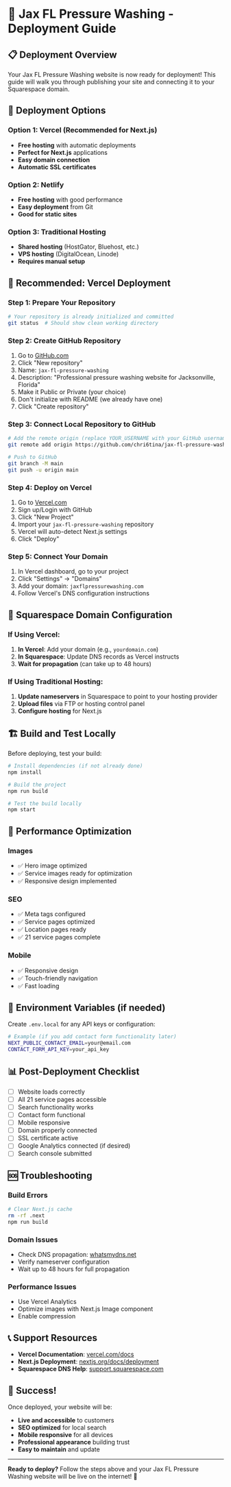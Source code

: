 # 🚀 Jax FL Pressure Washing - Deployment Guide

## 📋 **Deployment Overview**

Your Jax FL Pressure Washing website is now ready for deployment! This guide will walk you through publishing your site and connecting it to your Squarespace domain.

## 🎯 **Deployment Options**

### **Option 1: Vercel (Recommended for Next.js)**
- **Free hosting** with automatic deployments
- **Perfect for Next.js** applications
- **Easy domain connection**
- **Automatic SSL certificates**

### **Option 2: Netlify**
- **Free hosting** with good performance
- **Easy deployment** from Git
- **Good for static sites**

### **Option 3: Traditional Hosting**
- **Shared hosting** (HostGator, Bluehost, etc.)
- **VPS hosting** (DigitalOcean, Linode)
- **Requires manual setup**

## 🚀 **Recommended: Vercel Deployment**

### **Step 1: Prepare Your Repository**
```bash
# Your repository is already initialized and committed
git status  # Should show clean working directory
```

### **Step 2: Create GitHub Repository**
1. Go to [GitHub.com](https://github.com)
2. Click "New repository"
3. Name: `jax-fl-pressure-washing`
4. Description: "Professional pressure washing website for Jacksonville, Florida"
5. Make it Public or Private (your choice)
6. Don't initialize with README (we already have one)
7. Click "Create repository"

### **Step 3: Connect Local Repository to GitHub**
```bash
# Add the remote origin (replace YOUR_USERNAME with your GitHub username)
git remote add origin https://github.com/chri6tina/jax-fl-pressure-washing.git

# Push to GitHub
git branch -M main
git push -u origin main
```

### **Step 4: Deploy on Vercel**
1. Go to [Vercel.com](https://vercel.com)
2. Sign up/Login with GitHub
3. Click "New Project"
4. Import your `jax-fl-pressure-washing` repository
5. Vercel will auto-detect Next.js settings
6. Click "Deploy"

### **Step 5: Connect Your Domain**
1. In Vercel dashboard, go to your project
2. Click "Settings" → "Domains"
3. Add your domain: `jaxflpressurewashing.com`
4. Follow Vercel's DNS configuration instructions

## 🔗 **Squarespace Domain Configuration**

### **If Using Vercel:**
1. **In Vercel**: Add your domain (e.g., `yourdomain.com`)
2. **In Squarespace**: Update DNS records as Vercel instructs
3. **Wait for propagation** (can take up to 48 hours)

### **If Using Traditional Hosting:**
1. **Update nameservers** in Squarespace to point to your hosting provider
2. **Upload files** via FTP or hosting control panel
3. **Configure hosting** for Next.js

## 🏗️ **Build and Test Locally**

Before deploying, test your build:

```bash
# Install dependencies (if not already done)
npm install

# Build the project
npm run build

# Test the build locally
npm start
```

## 📱 **Performance Optimization**

### **Images**
- ✅ Hero image optimized
- ✅ Service images ready for optimization
- ✅ Responsive design implemented

### **SEO**
- ✅ Meta tags configured
- ✅ Service pages optimized
- ✅ Location pages ready
- ✅ 21 service pages complete

### **Mobile**
- ✅ Responsive design
- ✅ Touch-friendly navigation
- ✅ Fast loading

## 🔧 **Environment Variables (if needed)**

Create `.env.local` for any API keys or configuration:

```bash
# Example (if you add contact form functionality later)
NEXT_PUBLIC_CONTACT_EMAIL=your@email.com
CONTACT_FORM_API_KEY=your_api_key
```

## 📊 **Post-Deployment Checklist**

- [ ] Website loads correctly
- [ ] All 21 service pages accessible
- [ ] Search functionality works
- [ ] Contact form functional
- [ ] Mobile responsive
- [ ] Domain properly connected
- [ ] SSL certificate active
- [ ] Google Analytics connected (if desired)
- [ ] Search console submitted

## 🆘 **Troubleshooting**

### **Build Errors**
```bash
# Clear Next.js cache
rm -rf .next
npm run build
```

### **Domain Issues**
- Check DNS propagation: [whatsmydns.net](https://whatsmydns.net)
- Verify nameserver configuration
- Wait up to 48 hours for full propagation

### **Performance Issues**
- Use Vercel Analytics
- Optimize images with Next.js Image component
- Enable compression

## 📞 **Support Resources**

- **Vercel Documentation**: [vercel.com/docs](https://vercel.com/docs)
- **Next.js Deployment**: [nextjs.org/docs/deployment](https://nextjs.org/docs/deployment)
- **Squarespace DNS Help**: [support.squarespace.com](https://support.squarespace.com)

## 🎉 **Success!**

Once deployed, your website will be:
- **Live and accessible** to customers
- **SEO optimized** for local search
- **Mobile responsive** for all devices
- **Professional appearance** building trust
- **Easy to maintain** and update

---

**Ready to deploy?** Follow the steps above and your Jax FL Pressure Washing website will be live on the internet! 🚀
